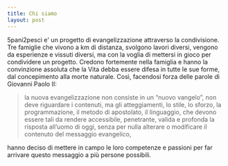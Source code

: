 ```yaml
---
title: Chi siamo
layout: post
---
```


<p><span class="lobster">5pani2pesci</span> e' un progetto di evangelizzazione attraverso la condivisione.
Tre famiglie che vivono a km di distanza, svolgono lavori diversi, vengono da
esperienze e vissuti diversi, ma con la voglia di mettersi in gioco per
condividere un progetto. Credono fortemente nella famiglia e hanno la
convinzione assoluta che la Vita debba essere difesa in tutte le sue forme, dal
concepimento alla morte naturale. Così, facendosi forza delle parole di
Giovanni Paolo II:</p>

>la nuova evangelizzazione non consiste in un “nuovo vangelo”, non deve
> riguardare i contenuti, ma gli atteggiamenti, lo stile, lo sforzo, la
> programmazione, il metodo di apostolato, il linguaggio, che devono essere tali
> da rendere accessibile, penetrante, valida e profonda la risposta all’uomo di
> oggi, senza per nulla alterare o modificare il contenuto del messaggio
> evangelico,

hanno deciso di mettere in campo le loro competenze e passioni per far arrivare
questo messaggio a più persone possibili. 
